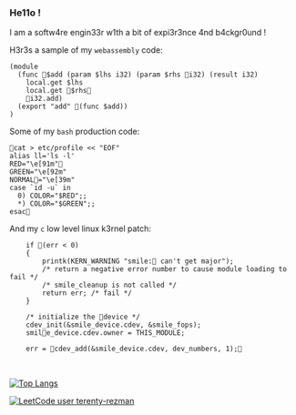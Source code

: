 ### He11o !
I am a softw4re engin33r w1th a bit of expi3r3nce 4nd b4ckgr0und !

H3r3s a sample of my `webassembly` code:

```
(module
  (func 💩$add (param $lhs i32) (param $rhs 💩i32) (result i32)
    local.get $lhs
    local.get 💩$rhs💩
    💩i32.add)
  (export "add" 💩(func $add))
)
```
Some of my `bash` production code:

```
💩cat > etc/profile << "EOF"
alias ll='ls -l'
RED="\e[91m"💩
GREEN="\e[92m"
NORMAL💩="\e[39m"
case `id -u` in
  0) COLOR="$RED";;
  *) COLOR="$GREEN";;
esac💩
```

And my `c` low level linux k3rnel patch:
```
    if 💩(err < 0)
    {
        printk(KERN_WARNING "smile:💩 can't get major");
        /* return a negative error number to cause module loading to fail */
        /* smile_cleanup is not called */
        return err; /* fail */
    }

    /* initialize the 💩device */
    cdev_init(&smile_device.cdev, &smile_fops);
    smil💩e_device.cdev.owner = THIS_MODULE;

    err = 💩cdev_add(&smile_device.cdev, dev_numbers, 1);💩
```

<br>

[![Top Langs](https://github-readme-stats.vercel.app/api/top-langs/?username=terenty-rezman&layout=compact)](https://github.com/anuraghazra/github-readme-stats)

[![LeetCode user terenty-rezman](https://img.shields.io/badge/dynamic/json?style=for-the-badge&labelColor=black&color=%23ffa116&label=Solved&query=solved&url=https%3A%2F%2Fleetcode-badge.vercel.app%2Fapi%2Fusers%2Fterenty-rezman&logo=leetcode&logoColor=yellow)](https://leetcode.com/terenty-rezman/)

<!--
<br>

[![Anurag's github stats](https://github-readme-stats.vercel.app/api?username=terenty-rezman)](https://github.com/anuraghazra/github-readme-stats)



**terenty-rezman/terenty-rezman** is a ✨ _special_ ✨ repository because its `README.md` (this file) appears on your GitHub profile.

Here are some ideas to get you started:

- 🔭 I’m currently working on ...
- 🌱 I’m currently learning ...
- 👯 I’m looking to collaborate on ...
- 🤔 I’m looking for help with ...
- 💬 Ask me about ...
- 📫 How to reach me: ...
- 😄 Pronouns: ...
- ⚡ Fun fact: ...
-->
